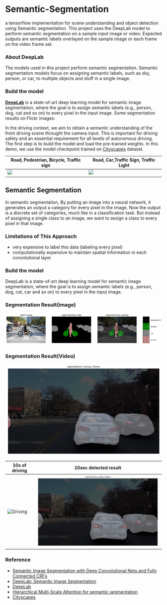 # Semantic-Segmentation
a tensorflow implementation for scene understanding and object detection using Semantic segmentation. This project uses the DeepLab model to perform semantic segmentation on a sample input image or video. Expected outputs are semantic labels overlayed on the sample image or each frame on the video frame set.

### About DeepLab
The models used in this project perform semantic segmentation. Semantic segmentation models focus on assigning semantic labels, such as sky, person, or car, to multiple objects and stuff in a single image.

### Build the model
   
**[DeepLab](https://github.com/tensorflow/models/tree/master/research/deeplab)** is a state-of-art deep learning model for semantic image segmentation, where the goal is to assign semantic labels (e.g., person, dog, cat and so on) to every pixel in the input image. Some segmentation results on Flickr images:

In the driving context, we aim to obtain a semantic understanding of the front driving scene throught the camera input. This is important for driving safety and an essential requirement for all levels of autonomous driving. The first step is to build the model and load the pre-trained weights. In this demo, we use the model checkpoint trained on [Cityscapes](https://www.cityscapes-dataset.com/) dataset.

|Road, Pedestrian, Bicycle, Traffic sign|Road, Car,Traffic Sign, Traffic Light |
|--|--|
| <img src="https://www.cityscapes-dataset.com/wordpress/wp-content/uploads/2015/07/muenster00.png" width=400/> | <img src="https://www.cityscapes-dataset.com/wordpress/wp-content/uploads/2015/07/zuerich00.png" width=400/> |

## Semantic Segmentation
In semantic segmentation, By putting an image into a neural network, it generates an output a category for every pixel in the image. Now the output is a discrete set of categories, much like in a classification task. But instead of assigning a single class to an image, we want to assign a class to every pixel in that image. 

### Limitations of This Approach
* very expensive to label this data (labeling every pixel)
* computationally expensive to maintain spatial information in each convolutional layer

### Build the model
DeepLab is a state-of-art deep learning model for semantic image segmentation, where the goal is to assign semantic labels (e.g., person, dog, cat, car and so on) to every pixel in the input image.

### Segmentation Result(image)
![result](result_image.png)

### Segmentation Result(Video)
![29th frame](28.jpg)

| 10s of driving|10sec detected result |
|--|--|
|![Driving](driving.gif) | ![Result](segmented.gif)|

### Reference 
* [Semantic Image Segmentation with Deep Convolutional Nets and Fully Connected CRFs](https://arxiv.org/abs/1412.7062)
* [DeepLab: Semantic Image Segmentation](https://arxiv.org/abs/1606.00915)
* [DeepLab](https://github.com/tensorflow/models/tree/master/research/deeplab)
* [Hierarchical Multi-Scale Attention for semantic segmentation](https://arxiv.org/abs/2005.10821)
* [Cityscapes](https://www.cityscapes-dataset.com/) 
